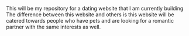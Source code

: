 This will be my repository for a dating website that I am currently building
The difference between this website and others is this website will be catered towards people who have pets and are 
looking for a romantic partner with the same interests as well.
